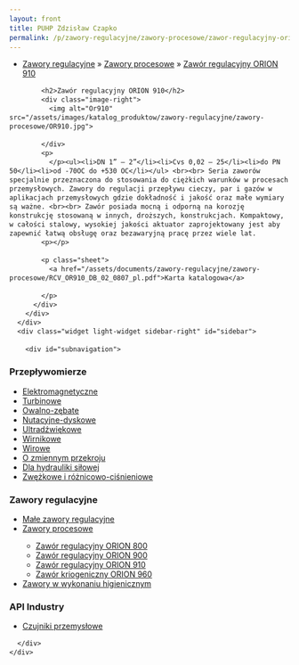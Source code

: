 ```yaml
---
layout: front
title: PUHP Zdzisław Czapko
permalink: /p/zawory-regulacyjne/zawory-procesowe/zawor-regulacyjny-orion-910/
---
```


<div id="content">
  <div class="wrapper-with-color-background">
    <div class="content-area-blog blog-background-sidebar-right">
      <div class="mainarea-left" id="mainarea">
        <div class="blogpost-blog3">
          <div class="post-content">
            <ul class="meta">
<li>
<a href="/p/zawory-regulacyjne">Zawory regulacyjne</a>
»
<a href="/p/zawory-regulacyjne/zawory-procesowe">Zawory procesowe</a>
»
<a href="/p/zawory-regulacyjne/zawory-procesowe/zawor-regulacyjny-orion-910">Zawór regulacyjny ORION 910</a>
</li>
</ul>

            <h2>Zawór regulacyjny ORION 910</h2>
            <div class="image-right">
              <img alt="Or910" src="/assets/images/katalog_produktow/zawory-regulacyjne/zawory-procesowe/OR910.jpg">

            </div>
            <p>
              </p><ul><li>DN 1” – 2”</li><li>Cvs 0,02 – 25</li><li>do PN 50</li><li>od -70OC do +530 OC</li></ul> <br><br> Seria zaworów specjalnie przeznaczona do stosowania do ciężkich warunków w procesach przemysłowych. Zawory do regulacji przepływu cieczy, par i gazów w aplikacjach przemysłowych gdzie dokładność i jakość oraz małe wymiary są ważne. <br><br> Zawór posiada mocną i odporną na korozję konstrukcję stosowaną w innych, droższych, konstrukcjach. Kompaktowy, w całości stalowy, wysokiej jakości aktuator zaprojektowany jest aby zapewnić łatwą obsługę oraz bezawaryjną pracę przez wiele lat.
            <p></p>
            
            <p class="sheet">
              <a href="/assets/documents/zawory-regulacyjne/zawory-procesowe/RCV_OR910_DB_02_0807_pl.pdf">Karta katalogowa</a>

            </p>
          </div>
        </div>
      </div>
      <div class="widget light-widget sidebar-right" id="sidebar">
        
        <div id="subnavigation">
<h3>Przepływomierze</h3>
<ul class="subcategories">
<li class="category"><a href="/p/przeplywomierze/elektromagnetyczne">Elektromagnetyczne</a></li>
<li class="category"><a href="/p/przeplywomierze/turbinowe">Turbinowe</a></li>
<li class="category"><a href="/p/przeplywomierze/owalno-zebate">Owalno-zębate</a></li>
<li class="category"><a href="/p/przeplywomierze/nutacyjne-dyskowe">Nutacyjne-dyskowe</a></li>
<li class="category"><a href="/p/przeplywomierze/ultradzwiekowe">Ultradźwiękowe</a></li>
<li class="category"><a href="/p/przeplywomierze/wirnikowe">Wirnikowe</a></li>
<li class="category"><a href="/p/przeplywomierze/wirowe">Wirowe</a></li>
<li class="category"><a href="/p/przeplywomierze/o-zmiennym-przekroju">O zmiennym przekroju</a></li>
<li class="category"><a href="/p/przeplywomierze/dla-hydrauliki-silowej">Dla hydrauliki siłowej</a></li>
<li class="category"><a href="/p/przeplywomierze/zwezkowe-i-roznicowo-cisnieniowe">Zwężkowe i różnicowo-ciśnieniowe</a></li>
</ul>
<h3>Zawory regulacyjne</h3>
<ul class="subcategories">
<li class="category"><a href="/p/zawory-regulacyjne/male-zawory-regulacyjne">Małe zawory regulacyjne</a></li>
<li class="category"><a href="/p/zawory-regulacyjne/zawory-procesowe">Zawory procesowe</a></li>
<div class="light-widget">
<ul class="products">
<li class="product"><a href="/p/zawory-regulacyjne/zawory-procesowe/zawor-regulacyjny-orion-800">Zawór regulacyjny ORION 800</a></li>
<li class="product"><a href="/p/zawory-regulacyjne/zawory-procesowe/zawor-regulacyjny-orion-900">Zawór regulacyjny ORION 900</a></li>
<li class="product"><a href="/p/zawory-regulacyjne/zawory-procesowe/zawor-regulacyjny-orion-910">Zawór regulacyjny ORION 910</a></li>
<li class="product"><a href="/p/zawory-regulacyjne/zawory-procesowe/zawor-kriogeniczny-orion-960">Zawór kriogeniczny ORION 960</a></li>
</ul>
</div>
<li class="category"><a href="/p/zawory-regulacyjne/zawory-w-wykonaniu-higienicznym">Zawory w wykonaniu higienicznym</a></li>
</ul>
<h3>API Industry</h3>
<ul class="subcategories">
<li class="category"><a href="/p/api-industry/czujniki-przemyslowe">Czujniki przemysłowe</a></li>
</ul>
</div>

      </div>
    </div>
  </div>
</div>
